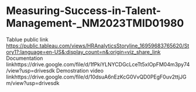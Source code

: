# Measuring-Success-in-Talent-Management-_NM2023TMID01980 
Tablue public link https://public.tableau.com/views/HRAnalyticsStoryline_16959683765620/Story1?:language=en-US&:display_count=n&:origin=viz_share_link
Documentation linkhttps://drive.google.com/file/d/1fPkiYLNYCDGcLceTt5xlOpFM04m3py74/view?usp=drivesdk
Demostration video linkhttps://drive.google.com/file/d/10dsuA6nEzKcG0VvQD0PEgF0uv2ttjJGm/view?usp=drivesdk
